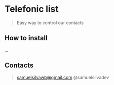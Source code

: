 # Telefonic list

> Easy way to control our contacts

## How to install

...

## Contacts

> samuelsilvawb@gmail.com
> @samuelsilvadev


